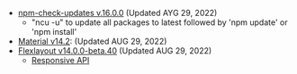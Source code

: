 <!--npm check updates-->
- [npm-check-updates v.16.0.0](https://github.com/raineorshine/npm-check-updates) (Updated  AYG 29, 2022)
  - "ncu -u" to update all packages to latest followed by 'npm update' or 'npm install'
- [Material v14.2](https://material.angular.io/):  (Updated  AUG 29, 2022)
- [Flexlayout v14.0.0-beta.40](https://github.com/angular/flex-layout) (Updated  AUG 29, 2022)
    - [Responsive API](https://github.com/angular/flex-layout/wiki/Responsive-API)